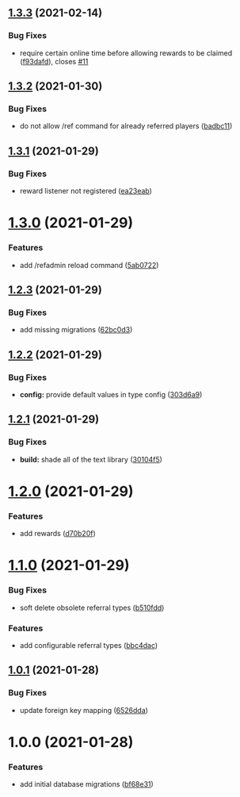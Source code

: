 ## [1.3.3](https://github.com/raidcraft/rcreferrals/compare/v1.3.2...v1.3.3) (2021-02-14)


### Bug Fixes

* require certain online time before allowing rewards to be claimed ([f93dafd](https://github.com/raidcraft/rcreferrals/commit/f93dafd257fc1e9c40f5bf27011f1ec7376b872f)), closes [#11](https://github.com/raidcraft/rcreferrals/issues/11)

## [1.3.2](https://github.com/raidcraft/rcreferrals/compare/v1.3.1...v1.3.2) (2021-01-30)


### Bug Fixes

* do not allow /ref command for already referred players ([badbc11](https://github.com/raidcraft/rcreferrals/commit/badbc1129b55932ab96ceb7a5d8ab052176ac3e5))

## [1.3.1](https://github.com/raidcraft/rcreferrals/compare/v1.3.0...v1.3.1) (2021-01-29)


### Bug Fixes

* reward listener not registered ([ea23eab](https://github.com/raidcraft/rcreferrals/commit/ea23eab9f5250ad7c0d2444e32e2553192f6fccf))

# [1.3.0](https://github.com/raidcraft/rcreferrals/compare/v1.2.3...v1.3.0) (2021-01-29)


### Features

* add /refadmin reload command ([5ab0722](https://github.com/raidcraft/rcreferrals/commit/5ab0722a1d101dfb5a6872342eee50a1d21bb871))

## [1.2.3](https://github.com/raidcraft/rcreferrals/compare/v1.2.2...v1.2.3) (2021-01-29)


### Bug Fixes

* add missing migrations ([62bc0d3](https://github.com/raidcraft/rcreferrals/commit/62bc0d35f2022b8d93fb2103064630f005f4a26e))

## [1.2.2](https://github.com/raidcraft/rcreferrals/compare/v1.2.1...v1.2.2) (2021-01-29)


### Bug Fixes

* **config:** provide default values in type config ([303d6a9](https://github.com/raidcraft/rcreferrals/commit/303d6a992394ae6ad0a1105b2e91a8d63d3890d0))

## [1.2.1](https://github.com/raidcraft/rcreferrals/compare/v1.2.0...v1.2.1) (2021-01-29)


### Bug Fixes

* **build:** shade all of the text library ([30104f5](https://github.com/raidcraft/rcreferrals/commit/30104f5466fea5f0e4d023896295a039d64a0cbb))

# [1.2.0](https://github.com/raidcraft/rcreferrals/compare/v1.1.0...v1.2.0) (2021-01-29)


### Features

* add rewards ([d70b20f](https://github.com/raidcraft/rcreferrals/commit/d70b20feef970dd0d75fe1f21fa02cd97960e558))

# [1.1.0](https://github.com/raidcraft/rcreferrals/compare/v1.0.1...v1.1.0) (2021-01-29)


### Bug Fixes

* soft delete obsolete referral types ([b510fdd](https://github.com/raidcraft/rcreferrals/commit/b510fdd7007985690bb0cd6f9a1dbc4da2e97931))


### Features

* add configurable referral types ([bbc4dac](https://github.com/raidcraft/rcreferrals/commit/bbc4dac015ea05e84c7edd3fd058e6ac1da06013))

## [1.0.1](https://github.com/raidcraft/rcreferrals/compare/v1.0.0...v1.0.1) (2021-01-28)


### Bug Fixes

* update foreign key mapping ([6526dda](https://github.com/raidcraft/rcreferrals/commit/6526ddacf1ac14b7fe5550569b3d06caceffc1bb))

# 1.0.0 (2021-01-28)


### Features

* add initial database migrations ([bf68e31](https://github.com/raidcraft/rcreferrals/commit/bf68e3189f36025062f9d1fc10f1a1d5c6a10878))
